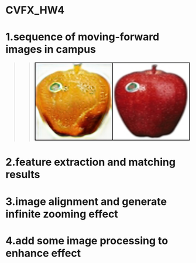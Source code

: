 # CVFX_HW4
  # 1.sequence of moving-forward images in campus
  >>![image](https://github.com/CharlieYao1996/CVFX_ColorTransfer-/blob/master/apple2orange_Epoch200_01.png)

  # 2.feature extraction and matching results
  # 3.image alignment and generate infinite zooming effect
  # 4.add some image processing to enhance effect
